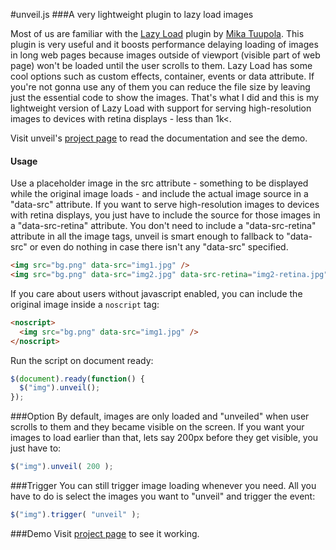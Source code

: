 #unveil.js
###A very lightweight plugin to lazy load images



Most of us are familiar with the [Lazy Load](http://www.appelsiini.net/projects/lazyload) plugin by [Mika Tuupola](http://www.appelsiini.net/).
This plugin is very useful and it boosts performance delaying loading of images in long web pages because images outside of viewport (visible part of web page) won't be loaded until the user scrolls to them.
Lazy Load has some cool options such as custom effects, container, events or data attribute. If you're not gonna use any of them you can reduce the file size by leaving just the essential code to show the images.
That's what I did and this is my lightweight version of Lazy Load with support for serving high-resolution images to devices with retina displays - less than 1k<.

Visit unveil's [project page](http://luis-almeida.github.com/unveil/) to read the documentation and see the demo.



#### Usage
Use a placeholder image in the src attribute - something to be displayed while the original image loads - and include the actual image source in a "data-src" attribute.
If you want to serve high-resolution images to devices with retina displays, you just have to include the source for those images in a "data-src-retina" attribute.
You don't need to include a "data-src-retina" attribute in all the image tags, unveil is smart enough to fallback to "data-src" or even do nothing in case there isn't any "data-src" specified.
```html
<img src="bg.png" data-src="img1.jpg" />
<img src="bg.png" data-src="img2.jpg" data-src-retina="img2-retina.jpg" />
```
If you care about users without javascript enabled, you can include the original image inside a ```noscript``` tag:
```html
<noscript>
  <img src="bg.png" data-src="img1.jpg" />
</noscript>
```
Run the script on document ready:
```javascript
$(document).ready(function() {
  $("img").unveil();
});
```



###Option
By default, images are only loaded and "unveiled" when user scrolls to them and they became visible on the screen.
If you want your images to load earlier than that, lets say 200px before they get visible, you just have to:
```javascript
$("img").unveil( 200 );
```



###Trigger
You can still trigger image loading whenever you need.
All you have to do is select the images you want to "unveil" and trigger the event:
```javascript
$("img").trigger( "unveil" );
```



###Demo
Visit [project page](http://luis-almeida.github.com/unveil/) to see it working.
